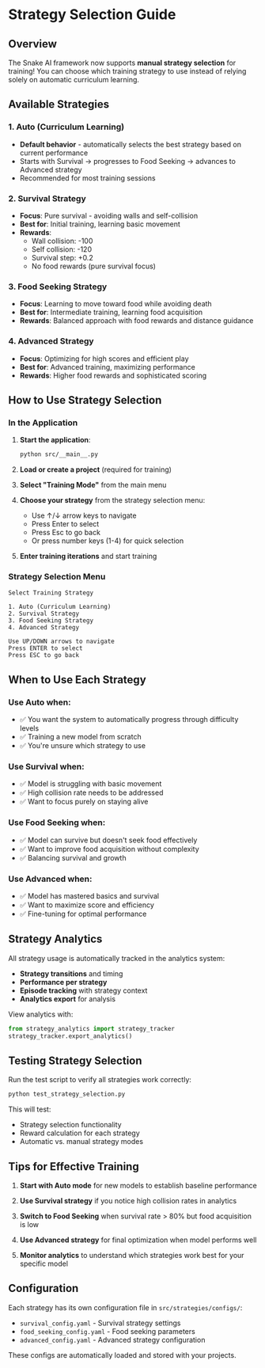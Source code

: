 # Strategy Selection Guide

## Overview

The Snake AI framework now supports **manual strategy selection** for training! You can choose which training strategy to use instead of relying solely on automatic curriculum learning.

## Available Strategies

### 1. Auto (Curriculum Learning) 
- **Default behavior** - automatically selects the best strategy based on current performance
- Starts with Survival → progresses to Food Seeking → advances to Advanced strategy
- Recommended for most training sessions

### 2. Survival Strategy
- **Focus**: Pure survival - avoiding walls and self-collision
- **Best for**: Initial training, learning basic movement
- **Rewards**: 
  - Wall collision: -100
  - Self collision: -120  
  - Survival step: +0.2
  - No food rewards (pure survival focus)

### 3. Food Seeking Strategy
- **Focus**: Learning to move toward food while avoiding death
- **Best for**: Intermediate training, learning food acquisition
- **Rewards**: Balanced approach with food rewards and distance guidance

### 4. Advanced Strategy  
- **Focus**: Optimizing for high scores and efficient play
- **Best for**: Advanced training, maximizing performance
- **Rewards**: Higher food rewards and sophisticated scoring

## How to Use Strategy Selection

### In the Application

1. **Start the application**:
   ```bash
   python src/__main__.py
   ```

2. **Load or create a project** (required for training)

3. **Select "Training Mode"** from the main menu

4. **Choose your strategy** from the strategy selection menu:
   - Use ↑/↓ arrow keys to navigate
   - Press Enter to select
   - Press Esc to go back
   - Or press number keys (1-4) for quick selection

5. **Enter training iterations** and start training

### Strategy Selection Menu

```
Select Training Strategy

1. Auto (Curriculum Learning)
2. Survival Strategy  
3. Food Seeking Strategy
4. Advanced Strategy

Use UP/DOWN arrows to navigate
Press ENTER to select
Press ESC to go back
```

## When to Use Each Strategy

### Use **Auto** when:
- ✅ You want the system to automatically progress through difficulty levels
- ✅ Training a new model from scratch
- ✅ You're unsure which strategy to use

### Use **Survival** when:
- ✅ Model is struggling with basic movement
- ✅ High collision rate needs to be addressed
- ✅ Want to focus purely on staying alive

### Use **Food Seeking** when:
- ✅ Model can survive but doesn't seek food effectively
- ✅ Want to improve food acquisition without complexity
- ✅ Balancing survival and growth

### Use **Advanced** when:
- ✅ Model has mastered basics and survival
- ✅ Want to maximize score and efficiency
- ✅ Fine-tuning for optimal performance

## Strategy Analytics

All strategy usage is automatically tracked in the analytics system:

- **Strategy transitions** and timing
- **Performance per strategy** 
- **Episode tracking** with strategy context
- **Analytics export** for analysis

View analytics with:
```python
from strategy_analytics import strategy_tracker
strategy_tracker.export_analytics()
```

## Testing Strategy Selection

Run the test script to verify all strategies work correctly:

```bash
python test_strategy_selection.py
```

This will test:
- Strategy selection functionality
- Reward calculation for each strategy
- Automatic vs. manual strategy modes

## Tips for Effective Training

1. **Start with Auto mode** for new models to establish baseline performance

2. **Use Survival strategy** if you notice high collision rates in analytics

3. **Switch to Food Seeking** when survival rate > 80% but food acquisition is low

4. **Use Advanced strategy** for final optimization when model performs well

5. **Monitor analytics** to understand which strategies work best for your specific model

## Configuration

Each strategy has its own configuration file in `src/strategies/configs/`:
- `survival_config.yaml` - Survival strategy settings
- `food_seeking_config.yaml` - Food seeking parameters  
- `advanced_config.yaml` - Advanced strategy configuration

These configs are automatically loaded and stored with your projects.
